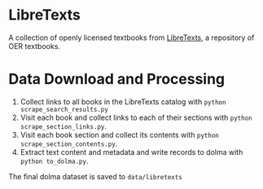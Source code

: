 # LibreTexts

A collection of openly licensed textbooks from [LibreTexts](https://libretexts.org), a repository of OER textbooks.

# Data Download and Processing
1. Collect links to all books in the LibreTexts catalog with `python scrape_search_results.py`
2. Visit each book and collect links to each of their sections with `python scrape_section_links.py`.
3. Visit each book section and collect its contents with `python scrape_section_contents.py`.
4. Extract text content and metadata and write records to dolma with `python to_dolma.py`.

The final dolma dataset is saved to `data/libretexts`
